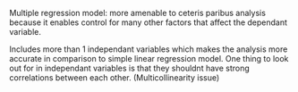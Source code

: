 Multiple regression model: more amenable to ceteris paribus analysis because it enables control for many other factors that affect the dependant variable. 

Includes more than 1 independant variables which makes the analysis more accurate in comparison to simple linear regression model. 
One thing to look out for in independant variables is that they shouldnt have strong correlations between each other. (Multicollinearity issue)
